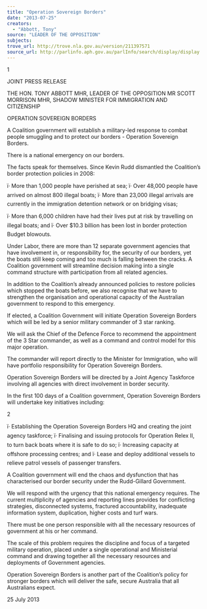 ```yaml
---
title: "Operation Sovereign Borders"
date: "2013-07-25"
creators:
  - "Abbott, Tony"
source: "LEADER OF THE OPPOSITION"
subjects:
trove_url: http://trove.nla.gov.au/version/211397571
source_url: http://parlinfo.aph.gov.au/parlInfo/search/display/display.w3p;query=Id%3A%22media/pressrel/2616144%22
---
```


 1 

 

 

 

 JOINT PRESS RELEASE 

 THE HON. TONY ABBOTT MHR, LEADER OF THE OPPOSITION  MR SCOTT MORRISON MHR, SHADOW MINISTER FOR IMMIGRATION   AND CITIZENSHIP    

 

 OPERATION SOVEREIGN BORDERS 

 

 A Coalition government will establish a military-led response to combat people smuggling and to protect  our borders - Operation Sovereign Borders.   

 There is a national emergency on our borders.     

 The facts speak for themselves.  Since Kevin Rudd dismantled the Coalition’s border protection policies in  2008:   

 ï· More than 1,000 people have perished at sea;  ï· Over 48,000 people have arrived on almost 800 illegal boats;  ï· More than 23,000 illegal arrivals are currently in the immigration detention network or on bridging  visas; 

 ï· More than 6,000 children have had their lives put at risk by travelling on illegal boats; and  ï· Over $10.3 billion has been lost in border protection Budget blowouts.    

 Under Labor, there are more than 12 separate government agencies that have involvement in, or  responsibility for, the security of our borders, yet the boats still keep coming and too much is falling  between the cracks.  A Coalition government will streamline decision making into a single command  structure with participation from all related agencies.      

 In addition to the Coalition’s already announced policies to restore policies which stopped the boats before,  we also recognise that we have to strengthen the organisation and operational capacity of the Australian  government to respond to this emergency.    

 If elected, a Coalition Government will initiate Operation Sovereign Borders which will be led by a senior  military commander of 3 star ranking.    

 We will ask the Chief of the Defence Force to recommend the appointment of the 3 Star commander, as well  as a command and control model for this major operation.    

 The commander will report directly to the Minister for Immigration, who will have portfolio responsibility  for Operation Sovereign Borders.     

 Operation Sovereign Borders will be directed by a Joint Agency Taskforce involving all agencies with  direct involvement in border security.    

 In the first 100 days of a Coalition government, Operation Sovereign Borders will undertake key initiatives  including:   

 2 

 

 ï· Establishing the Operation Sovereign Borders HQ and creating the joint agency taskforce;  ï· Finalising and issuing protocols for Operation Relex II, to turn back boats where it is safe to do so;  ï· Increasing capacity at offshore processing centres; and  ï· Lease and deploy additional vessels to relieve patrol vessels of passenger transfers.    

 A Coalition government will end the chaos and dysfunction that has characterised our border security under  the Rudd-Gillard Government.    

 We will respond with the urgency that this national emergency requires.    The current multiplicity of agencies and reporting lines provides for conflicting strategies, disconnected  systems, fractured accountability, inadequate information system, duplication, higher costs and turf wars.      

 There must be one person responsible with all the necessary resources of government at his or her command.   

 The scale of this problem requires the discipline and focus of a targeted military operation, placed under a  single operational and Ministerial command and drawing together all the necessary resources and  deployments of Government agencies.   

 Operation Sovereign Borders is another part of the Coalition’s policy for stronger borders which will deliver  the safe, secure Australia that all Australians expect.   

 

 25 July 2013 

 

 

